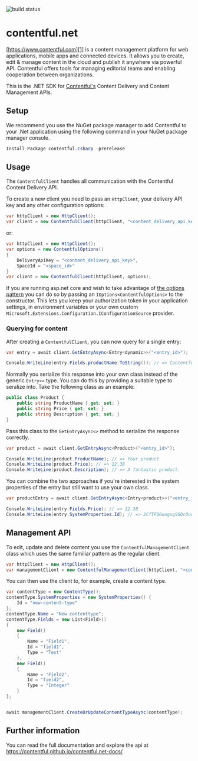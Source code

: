 ![build status](https://travis-ci.com/contentful/contentful.net.svg?token=Pyo2hEQ4sLp3x19cTNf6&branch=master)

# contentful.net

[https://www.contentful.com][1] is a content management platform for web applications, mobile apps and connected devices. It allows you to create, edit & manage content in the cloud and publish it anywhere via powerful API. Contentful offers tools for managing editorial teams and enabling cooperation between organizations.

This is the .NET SDK for [Contentful's][1] Content Delivery and Content Management APIs.

## Setup

We recommend you use the NuGet package manager to add Contentful to your .Net application using the following command in your NuGet package manager console.

```csharp
Install-Package contentful.csharp -prerelease
```

## Usage

The `ContentfulClient` handles all communication with the Contentful Content Delivery API.

To create a new client you need to pass an `HttpClient`, your delivery API key and any other configuration options:

```csharp
var httpClient = new HttpClient();
var client = new ContentfulClient(httpClient, "<content_delivery_api_key>", "<space_id>");
```

or:

```csharp
var httpClient = new HttpClient();
var options = new ContentfulOptions()
{
    DeliveryApiKey = "<content_delivery_api_key>",
    SpaceId = "<space_id>"
}
var client = new ContentfulClient(httpClient, options);
```

If you are running asp.net core and wish to take advantage of [the options pattern][2] you can do so by passing an `IOptions<ContentfulOptions>` to the constructor. This lets you keep your authorization token in your application settings, in environment variables or your own custom `Microsoft.Extensions.Configuration.IConfigurationSource` provider.

### Querying for content

After creating a `ContentfulClient`, you can now query for a single entry:

```csharp
var entry = await client.GetEntryAsync<Entry<dynamic>>("<entry_id>");

Console.WriteLine(entry.Fields.productName.ToString()); // => Contentful
```

Normally you serialize this response into your own class instead of the generic `Entry<>` type. You can do this by providing a suitable type to seralize into. Take the following class as an example:

```csharp
public class Product {
    public string ProductName { get; set; }
    public string Price { get; set; }
    public string Description { get; set; }
}
```

Pass this class to the `GetEntryAsync<>` method to serialize the response correctly.

```csharp
var product = await client.GetEntryAsync<Product>("<entry_id>");

Console.WriteLine(product.ProductName); // => Your product
Console.WriteLine(product.Price); // => 12.38
Console.WriteLine(product.Description); // => A fantastic product.
```

You can combine the two approaches if you're interested in the system properties of the entry but still want to use your own class.

```csharp
var productEntry = await client.GetEntryAsync<Entry<product>>("<entry_id>");

Console.WriteLine(entry.Fields.Price); // => 12.38
Console.WriteLine(entry.SystemProperties.Id); // => 2CfTFQGwogugS6QcOuwO6q
```

## Management API

To edit, update and delete content you use the `ContentfulManagementClient` class which uses the same familiar pattern as the regular client.

```csharp
var httpClient = new HttpClient();
var managementClient = new ContentfulManagementClient(httpClient, "<content_management_api_key>", "<space_id>");
```

You can then use the client to, for example, create a content type.

```csharp
var contentType = new ContentType();
contentType.SystemProperties = new SystemProperties() {
    Id = "new-content-type"
};
contentType.Name = "New contenttype";
contentType.Fields = new List<Field>()
{
    new Field()
    {
        Name = "Field1",
        Id = "field1",
        Type = "Text"
    },
    new Field()
    {
        Name = "Field2",
        Id = "field2",
        Type = "Integer"
    }
};


await managementClient.CreateOrUpdateContentTypeAsync(contentType);
```

## Further information

You can read the full documentation and explore the api at <https://contentful.github.io/contentful.net-docs/>

[1]: https://www.contentful.com
[2]: https://docs.asp.net/en/latest/fundamentals/configuration.html#options-config-objects
